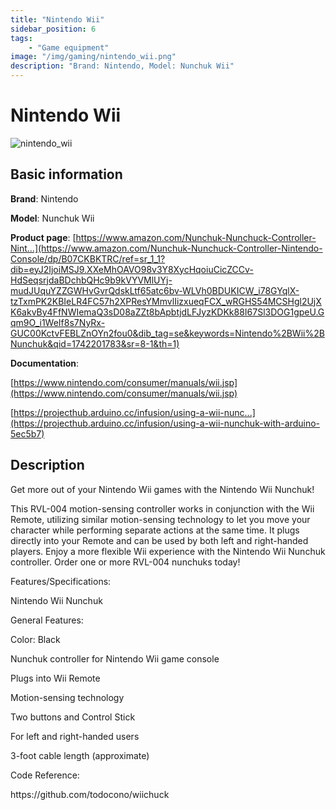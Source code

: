 ```yaml
---
title: "Nintendo Wii"
sidebar_position: 6
tags:
    - "Game equipment"
image: "/img/gaming/nintendo_wii.png"
description: "Brand: Nintendo, Model: Nunchuk Wii"
---
```

# Nintendo Wii

![nintendo_wii](/img/gaming/nintendo_wii.png)

## Basic information

**Brand**: Nintendo

**Model**: Nunchuk Wii

**Product page**: [https://www.amazon.com/Nunchuk-Nunchuck-Controller-Nint...](https://www.amazon.com/Nunchuk-Nunchuck-Controller-Nintendo-Console/dp/B07CKBKTRC/ref=sr_1_1?dib=eyJ2IjoiMSJ9.XXeMhOAVO98v3Y8XycHqoiuCicZCCv-HdSeqsrjdaBDchbQHc9b9kVYVMlUYj-mudJUquYZZGWHvGvrQdskLtf65atc6bv-WLVh0BDUKICW_i78GYqlX-tzTxmPK2KBIeLR4FC57h2XPResYMmvlIizxueqFCX_wRGHS54MCSHgl2UjXK6akvBy4FfNWIemaQ3sD08aZZt8bApbtjdLFJyzKDKk88I67Sl3DOG1gpeU.Gqm9O_i1WeIf8s7NyRx-GUC00KctvFEBLZnOYn2fou0&dib_tag=se&keywords=Nintendo%2BWii%2BNunchuk&qid=1742201783&sr=8-1&th=1)

**Documentation**: 

[https://www.nintendo.com/consumer/manuals/wii.jsp](https://www.nintendo.com/consumer/manuals/wii.jsp)

[https://projecthub.arduino.cc/infusion/using-a-wii-nunc...](https://projecthub.arduino.cc/infusion/using-a-wii-nunchuk-with-arduino-5ec5b7)



## Description

Get more out of your Nintendo Wii games with the Nintendo Wii Nunchuk\!



This RVL\-004 motion\-sensing controller works in conjunction with the Wii Remote, utilizing similar motion\-sensing technology to let you move your character while performing separate actions at the same time\. It plugs directly into your Remote and can be used by both left and right\-handed players\. Enjoy a more flexible Wii experience with the Nintendo Wii Nunchuk controller\. Order one or more RVL\-004 nunchuks today\!



Features/Specifications:

Nintendo Wii Nunchuk

General Features:

Color: Black

Nunchuk controller for Nintendo Wii game console

Plugs into Wii Remote

Motion\-sensing technology

Two buttons and Control Stick

For left and right\-handed users

3\-foot cable length \(approximate\)

Code Reference:



https://github\.com/todocono/wiichuck



